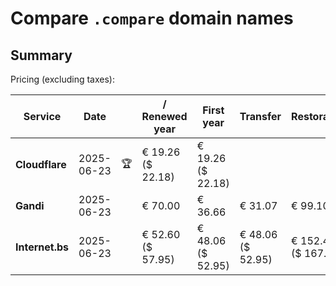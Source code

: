 # Compare `.compare` domain names

## Summary

Pricing (excluding taxes):

| Service | Date |  | / Renewed year | First year | Transfer | Restoration |
|--|--|--|--|--|--|--|
| **Cloudflare** | 2025-06-23 | 🏆 | € 19.26<br>($ 22.18) | € 19.26<br>($ 22.18) |  |  |
| **Gandi** | 2025-06-23 |  | € 70.00 | € 36.66 | € 31.07 | € 99.10 |
| **Internet.bs** | 2025-06-23 |  | € 52.60<br>($ 57.95) | € 48.06<br>($ 52.95) | € 48.06<br>($ 52.95) | € 152.45<br>($ 167.95) |
